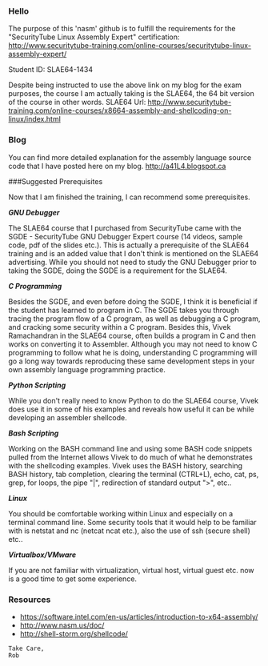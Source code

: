 ### Hello
The purpose of this 'nasm' github is to fulfill the requirements for the "SecurityTube Linux Assembly Expert" certification: http://www.securitytube-training.com/online-courses/securitytube-linux-assembly-expert/

Student ID: SLAE64-1434

Despite being instructed to use the above link on my blog for the exam purposes, the course I am actually taking is the SLAE64, the 64 bit version of the course in other words. SLAE64 Url: http://www.securitytube-training.com/online-courses/x8664-assembly-and-shellcoding-on-linux/index.html

### Blog
You can find more detailed explanation for the assembly language source code that I have posted here on my blog.
http://a41L4.blogspot.ca

###Suggested Prerequisites

Now that I am finished the training, I can recommend some prerequisites.

***GNU Debugger***

The SLAE64 course that I purchased from SecurityTube came with the SGDE - SecurityTube GNU Debugger Expert course (14 videos, sample code, pdf of the slides etc.). This is actually a prerequisite of the SLAE64 training and is an added value that I don't think is mentioned on the SLAE64 advertising. While you should not need to study the GNU Debugger prior to taking the SGDE, doing the SGDE is a requirement for the SLAE64.

***C Programming***

Besides the SGDE, and even before doing the SGDE, I think it is beneficial if the student has learned to program in C. The SGDE takes you through tracing the program flow of a C program, as well as debugging a C program, and cracking some security within a C program. Besides this, Vivek Ramachandran in the SLAE64 course, often builds a program in C and then works on converting it to Assembler. Although you may not need to know C programming to follow what he is doing, understanding C programming will go a long way towards reproducing these same development steps in your own assembly language programming practice.

***Python Scripting***

While you don't really need to know Python to do the SLAE64 course, Vivek does use it in some of his examples and reveals how useful it can be while developing an assembler shellcode.

***Bash Scripting***

Working on the BASH command line and using some BASH code snippets pulled from the Internet allows Vivek to do much of what he demonstrates with the shellcoding examples. Vivek uses the BASH history, searching BASH history, tab completion, clearing the terminal (CTRL+L), echo, cat, ps, grep, for loops, the pipe "|", redirection of standard output ">", etc..

***Linux***

You should be comfortable working within Linux and especially on a terminal command line. Some security tools that it would help to be familiar with is netstat and nc (netcat ncat etc.), also the use of ssh (secure shell) etc..

***Virtualbox/VMware***

If you are not familiar with virtualization, virtual host, virtual guest etc. now is a good time to get some experience.

### Resources

- https://software.intel.com/en-us/articles/introduction-to-x64-assembly/
- http://www.nasm.us/doc/
- http://shell-storm.org/shellcode/

```
Take Care,
Rob
```
